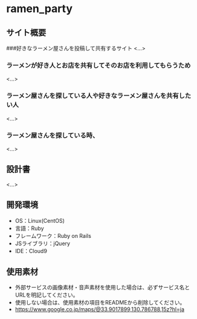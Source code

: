 # ramen_party

## サイト概要
###好きなラーメン屋さんを投稿して共有するサイト
<...>

### ラーメンが好き人とお店を共有してそのお店を利用してもらうため
<...>

### ラーメン屋さんを探している人や好きなラーメン屋さんを共有したい人
<...>

### ラーメン屋さんを探している時、
<...>

## 設計書
<...>

## 開発環境
- OS：Linux(CentOS)
- 言語：Ruby
- フレームワーク：Ruby on Rails
- JSライブラリ：jQuery
- IDE：Cloud9

## 使用素材
- 外部サービスの画像素材・音声素材を使用した場合は、必ずサービス名とURLを明記してください。
- 使用しない場合は、使用素材の項目をREADMEから削除してください。
- https://www.google.co.jp/maps/@33.9017899,130.786788,15z?hl=ja